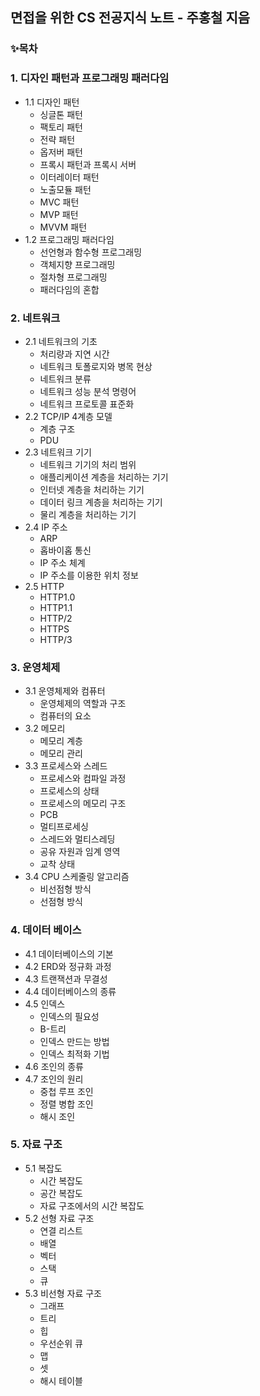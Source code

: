 

## 면접을 위한 CS 전공지식 노트 - 주홍철 지음

### ✨목차  
### 1. 디자인 패턴과 프로그래밍 패러다임
  - 1.1 디자인 패턴
    + 싱글톤 패턴
    + 팩토리 패턴
    + 전략 패턴
    + 옵저버 패턴
    + 프록시 패턴과 프록시 서버
    + 이터레이터 패턴
    + 노출모듈 패턴
    + MVC 패턴
    + MVP 패턴
    + MVVM 패턴
  - 1.2 프로그래밍 패러다임
    + 선언형과 함수형 프로그래밍
    + 객체지향 프로그래밍
    + 절차형 프로그래밍
    + 패러다임의 혼합   

### **2. 네트워크**
  - 2.1 네트워크의 기초
    + 처리량과 지연 시간
    + 네트워크 토폴로지와 병목 현상
    + 네트워크 분류
    + 네트워크 성능 분석 명령어
    + 네트워크 프로토콜 표준화
  - 2.2 TCP/IP 4계층 모델
    + 계층 구조
    + PDU 
  - 2.3 네트워크 기기
    + 네트워크 기기의 처리 범위
    + 애플리케이션 계층을 처리하는 기기
    + 인터넷 계층을 처리하는 기기
    + 데이터 링크 계층을 처리하는 기기
    + 물리 계층을 처리하는 기기
  - 2.4 IP 주소
    + ARP
    + 홉바이홉 통신
    + IP 주소 체계
    + IP 주소를 이용한 위치 정보 
  - 2.5 HTTP
    + HTTP1.0
    + HTTP1.1
    + HTTP/2
    + HTTPS
    + HTTP/3

### **3. 운영체제**
  - 3.1 운영체제와 컴퓨터
     + 운영체제의 역할과 구조
     + 컴퓨터의 요소
  - 3.2 메모리
     + 메모리 계층
     + 메모리 관리
  - 3.3 프로세스와 스레드
     + 프로세스와 컴파일 과정
     + 프로세스의 상태
     + 프로세스의 메모리 구조
     + PCB
     + 멀티프로세싱
     + 스레드와 멀티스레딩
     + 공유 자원과 임계 영역
     + 교착 상태
  - 3.4 CPU 스케줄링 알고리즘
     + 비선점형 방식
     + 선점형 방식

### 4. 데이터 베이스
  - 4.1 데이터베이스의 기본
  - 4.2 ERD와 정규화 과정
  - 4.3 트랜잭션과 무결성
  - 4.4 데이터베이스의 종류
  - 4.5 인덱스
    + 인덱스의 필요성
    + B-트리
    + 인덱스 만드는 방법
    + 인덱스 최적화 기법
  - 4.6 조인의 종류
  - 4.7 조인의 원리
    + 중첩 루프 조인
    + 정렬 병합 조인
    + 해시 조인

### 5. 자료 구조
  - 5.1 복잡도
    + 시간 복잡도
    + 공간 복잡도
    + 자료 구조에서의 시간 복잡도
  - 5.2 선형 자료 구조
    + 연결 리스트
    + 배열
    + 벡터
    + 스택
    + 큐
  - 5.3 비선형 자료 구조
    + 그래프
    + 트리
    + 힙
    + 우선순위 큐
    + 맵
    + 셋
    + 해시 테이블
      

